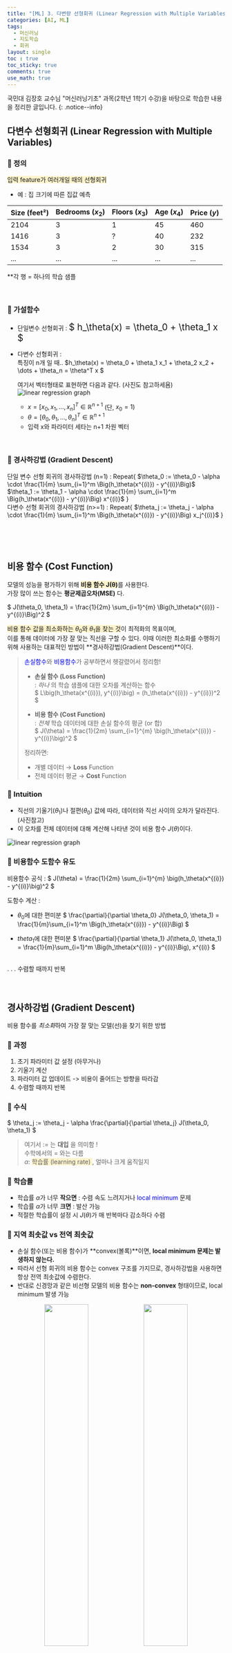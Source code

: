 ```yaml
---
title: "[ML] 3. 다변량 선형회귀 (Linear Regression with Multiple Variables) "
categories: [AI, ML]
tags:
  - 머신러닝
  - 지도학습
  - 회귀
layout: single
toc : true
toc_sticky: true
comments: true
use_math: true
---
```


국민대 김장호 교수님 "머신러닝기초" 과목(2학년 1학기 수강)을 바탕으로 학습한 내용을 정리한 글입니다.
{: .notice--info}


## 다변수 선형회귀 (Linear Regression with Multiple Variables)

### 🐾 정의
<span style="background-color: #fff3cd">입력 feature가 여러개일 때의 선형회귀</span>
- 예 : 집 크기에 따른 집값 예측 

| Size (feet²) | Bedrooms ($x_2$) | Floors ($x_3$) | Age ($x_4$) | Price ($y$) |
|--------------|-----------------|----------------|-------------|-------------|
| 2104         | 3               | 1              | 45          | 460         |
| 1416         | 3               | ?              | 40          | 232         |
| 1534         | 3               | 2              | 30          | 315         |
| ...          | ...             | ...            | ...         | ...         |


**각 행 = 하나의 학습 샘플

<br>

### 🐾 가설함수
- 단일변수 선형회귀 : <span style="font-size:150%"> $ h_\theta(x) = \theta_0 + \theta_1 x $ </span>
- 다변수 선형회귀 : <br>
  특징이 n개 일 때.. $h_\theta(x) = \theta_0 + \theta_1 x_1 + \theta_2 x_2 + \dots + \theta_n = \theta^T x $

  여기서 벡터형태로 표현하면 다음과 같다. 
  (사진도 참고하세욤)
  ![linear regression graph](/assets/images/vector.png)  
  - $x = [x_0, x_1, ..., x_n]^T \in \mathbb{R}^{n+1}$  (단, $x_0 = 1$)  
  - $\theta = [\theta_0, \theta_1, ..., \theta_n]^T \in \mathbb{R}^{n+1}$ 
  - 입력 x와 파라미터 세타는 n+1 차원 벡터

<br>

### 🐾 경사하강법 (Gradient Descent)
단일 변수 선형 회귀의 경사하강법 (n=1) :
Repeat{
    $\theta_0 := \theta_0 - \alpha \cdot \frac{1}{m} \sum_{i=1}^m \Big(h_\theta(x^{(i)}) - y^{(i)}\Big)$ <br>
    $\theta_1 := \theta_1 - \alpha \cdot \frac{1}{m} \sum_{i=1}^m \Big(h_\theta(x^{(i)}) - y^{(i)}\Big) x^{(i)}$
}
<br>
다변수 선형 회귀의 경사하강법 (n>=1) :
Repeat{
    $\theta_j := \theta_j - \alpha \cdot \frac{1}{m} \sum_{i=1}^m \Big(h_\theta(x^{(i)}) - y^{(i)}\Big) x_j^{(i)}$
}

<br> 
<br> 
<br> 

## 비용 함수 (Cost Function)
모델의 성능을 평가하기 위해 <span style="background-color: #fff3cd">**비용 함수 J(θ)**</span>를 사용한다.
<br> 가장 많이 쓰는 함수는 **평균제곱오차(MSE)** 다.

$
J(\theta_0, \theta_1) = \frac{1}{2m} \sum_{i=1}^{m} \Big(h_\theta(x^{(i)}) - y^{(i)}\Big)^2
$

<span style="background-color: #fff3cd">비용 함수 값을 최소화하는 $\theta_0$와 $\theta_1$을 찾는 것</span>이 최적화의 목표이며,  
이를 통해 데이터에 가장 잘 맞는 직선을 구할 수 있다. 이때 이러한 최소화를 수행하기 위해 사용하는 대표적인 방법이 **경사하강법(Gradient Descent)**이다.

> <span style="color: blue">손실함수</span>와 <span style="color: blue">비용함수</span>가 공부하면서 헷갈렸어서 정리함! <br> 
> - **손실 함수 (Loss Function)**  
>   : _하나_ 의 학습 샘플에 대한 오차를 계산하는 함수  
>   $ L\big(h_\theta(x^{(i)}), y^{(i)}\big) = (h_\theta(x^{(i)}) - y^{(i)})^2 $
>
> - **비용 함수 (Cost Function)**  
>   : _전체_ 학습 데이터에 대한 손실 함수의 평균 (or 합)  
>   $ J(\theta) = \frac{1}{2m} \sum_{i=1}^{m} \big(h_\theta(x^{(i)}) - y^{(i)}\big)^2 $
>
> 정리하면:  
> - 개별 데이터 → **Loss**  Function
> - 전체 데이터 평균 → **Cost** Function


### 🐾 Intuition
- 직선의 기울기($\theta_1$)나 절편($\theta_0$) 값에 따라, 데이터와 직선 사이의 오차가 달라진다. (사진참고)
- 이 오차를 전체 데이터에 대해 계산해 나타낸 것이 비용 함수 $J(\theta)$이다.  

![linear regression graph](/assets/images/linear_regression_costf_example.png)  


### 🐾 비용함수 도함수 유도
비용함수 공식 :  $ J(\theta) = \frac{1}{2m} \sum_{i=1}^{m} \big(h_\theta(x^{(i)}) - y^{(i)}\big)^2 $

도함수 계산 : 
- $\theta_0$에 대한 편미분
$
\frac{\partial}{\partial \theta_0} J(\theta_0, \theta_1) 
= \frac{1}{m}\sum_{i=1}^m \Big(h_\theta(x^{(i)}) - y^{(i)}\Big)
$

- $theta_1$에 대한 편미분
$
\frac{\partial}{\partial \theta_1} J(\theta_0, \theta_1) 
= \frac{1}{m}\sum_{i=1}^m \Big(h_\theta(x^{(i)}) - y^{(i)}\Big)\, x^{(i)}
$
<br>
.
.
.
수렴할 때까지 반복

<br> 
<br> 
<br> 

## 경사하강법 (Gradient Descent)
비용 함수를 *최소화*하여 가장 잘 맞는 모델(선)을 찾기 위한 방법

### 🐾 과정
1. 초기 파라미터 값 설정 (아무거나)
2. 기울기 계산
3. 파라미터 값 업데이트 -> 비용이 줄어드는 방향을 따라감
4. 수렴할 때까지 반복


### 🐾 수식
$
\theta_j := \theta_j - \alpha \frac{\partial}{\partial \theta_j} J(\theta_0, \theta_1)
$

> 여기서 := 는 **대입** 을 의미함 ! <br> 수학에서의 = 와는 다름 <br>
> $\alpha$: <span style="background-color: #fff3cd">학습률 (learning rate) </span> , 얼마나 크게 움직일지
  

### 🐾 학습률
- 학습률 $\alpha$가 너무 **작으면** : 수렴 속도 느려지거나 <span style="color: blue">local minimum </span> 문제
- 학습률 $\alpha$가 너무 **크면** : 발산 가능
- 적절한 학습률이 설정 시 $J(\theta)$가 매 반복마다 감소하다 수렴

### 🐾 지역 최솟값 vs 전역 최솟값
- 손실 함수(또는 비용 함수)가 **convex(볼록)**이면, **local minimum 문제는 발생하지 않는다.**  
- 따라서 선형 회귀의 비용 함수는 convex 구조를 가지므로, 경사하강법을 사용하면 항상 전역 최솟값에 수렴한다.  
- 반대로 신경망과 같은 비선형 모델의 비용 함수는 **non-convex** 형태이므로, local minimum 발생 가능

 
<p align="center">
  <img src="/assets/images/gradient_descent.png" width="45%" />
  <img src="/assets/images/gradient_descent2.png" width="45%" />
</p>

<br> 
<br> 
<br> 

## 다양한 경사하강법  
### 🐾 배치 경사하강법 (Batch Gradient Descent)
- <span style="background-color: #fff3cd">모든 학습 데이터를 한꺼번에 사용해서 기울기(gradient)를 계산하고, 한 번 업데이트. </span> 
  - 즉, m개의 샘플을 다 합쳐서 평균 오차 방향을 구함 → 그 방향으로 $\theta\$를 조정  
- 장점 :
  - 수렴이 안정적, 정확도가 높음
- 단점 :
  - 데이터가 크면 계산량이 커져서 비효율적임
  - 속도가 느릴 수 있음

  
### 🐾 확률적 경사하강법 (Stochastic Gradient Descent, SGD)
- <span style="background-color: #fff3cd">한 번에 **하나 혹은 일부 훈련 샘플**만을 사용</span>하여 기울기를 계산하고 업데이트
- 장점 :
  - 계산 비용 절감
  - 대규모 데이터셋에도 O
- 단점 :
  - 매 업데이트마다 일부 데이터만 반영하기에 기울기 방향이 불안정하고, 노이즈가 많아서 들쭉날쭉할 수 있음. 
  - 수렴 속도가 느려지거나 local minimum 도달 어려울 수도
  <br>
- <u>단점 보완한 알고리즘</u>
  - **모멘텀(Momentum)**  
    - 이전 단계의 기울기를 일정 비율 반영하여 관성을 부여함
    - 불필요한 진동을 줄이고 더 빠른 수렴 가능  

  - **AdaGrad**  
    - 파라미터마다 학습률을 동적으로 조정함
    - 자주 업데이트되는 파라미터는 학습률을 줄이고, 드물게 업데이트되는 파라미터는 학습률을 크게 유지  

  - **이외에도 Adam 등이 있다고 한다 ~** 


### 🐾 미니배치 경사하강법 (Mini-batch Gradient Descent)
- <span style="background-color: #fff3cd">전체 데이터를 작게 나눈 **배치(예: 32개, 64개, 128개 샘플)** 단위로 나눠서</span> 기울기를 계산하고 업데이트하는 방법
- 장점 : 
  - 계산 효율성 조음
  - 안정적
- 단점 : 
  - 배치 크기를 잘 정해야함 (너무 크면 Batch처럼 느려지고 너무 작으면 SGD처럼 진동 심해질수도)
  

### 🐾 요약

| 방법 | 한 번에 쓰는 데이터 | 장점 | 단점 | 비유 |
|------|-----------------|------|------|------|
| **Batch** | 전체 데이터 | 수렴 안정적, 이론적 분석 용이 | 느림, 대규모 데이터 비효율적 | 전교생 점수 평균 내기 |
| **SGD** | 1개 샘플 | 빠름, 빅데이터 적합 | 진동 큼, 불안정 | 학생 1명만 보고 판단 |
| **Mini-batch** | 일부 샘플 (32~256) | 속도·안정성 균형, 실무 표준 | 배치 크기 선택이 중요 | 반 학생들 점수 평균 내기 |

![경사하강법들](https://encrypted-tbn0.gstatic.com/images?q=tbn:ANd9GcS0HbwglKYFGLozH4GBN69CTlocP5y6c5S0Og&s)

<br>
출처 : https://didalsgur.tistory.com/entry/SGD-Batch-miniBatch-%EA%B2%BD%EC%82%AC%ED%95%98%EA%B0%95%EB%B2%95-%EB%B9%84%EA%B5%90
